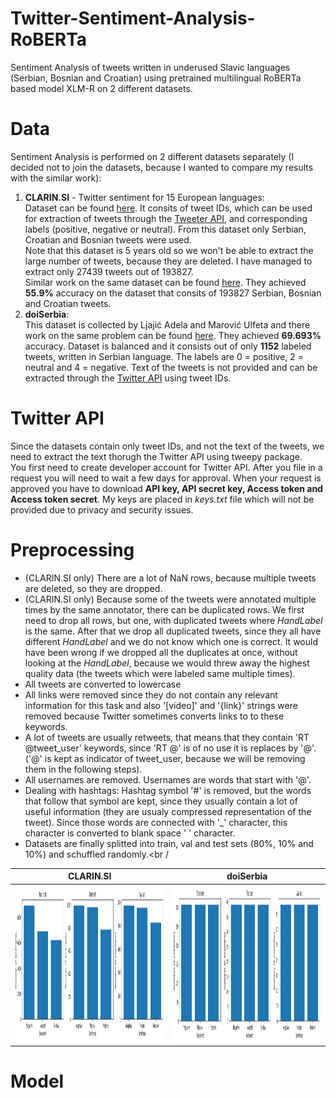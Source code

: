 # Twitter-Sentiment-Analysis-RoBERTa
Sentiment Analysis of tweets written in underused Slavic languages (Serbian, Bosnian and Croatian) using pretrained multilingual RoBERTa based model XLM-R on 2 different datasets.

# Data
Sentiment Analysis is performed on 2 different datasets separately (I decided not to join the datasets, because I wanted to compare my results with the similar work):<br />
1. **CLARIN.SI** - Twitter sentiment for 15 European languages:<br />
Dataset can be found [here](https://www.clarin.si/repository/xmlui/handle/11356/1054). It consits of tweet IDs, which can be used for extraction of tweets through the [Tweeter API](https://developer.twitter.com/en/docs/twitter-api), and corresponding labels (positive, negative or neutral). From this dataset only Serbian, Croatian and Bosnian tweets were used.<br />
Note that this dataset is 5 years old so we won't be able to extract the large number of tweets, because they are deleted. I have managed to extract only 27439 tweets out of 193827. <br />
Similar work on the same dataset can be found [here](https://journals.plos.org/plosone/article?id=10.1371/journal.pone.0155036). They achieved **55.9%** accuracy on the dataset that consits of 193827 Serbian, Bosnian and Croatian tweets. 
2. **doiSerbia**:<br />
This dataset is collected by Ljajić Adela and Marović Ulfeta and there work on the same problem can be found [here](http://www.doiserbia.nb.rs/img/doi/1820-0214/2019/1820-02141800013L.pdf). They achieved **69.693%** accuracy. Dataset is balanced and it consists out of only **1152** labeled tweets, written in Serbian language. The labels are 0 = positive, 2 = neutral and 4 = negative. Text of the tweets is not provided and can be extracted through the [Twitter API](https://developer.twitter.com/en/docs/twitter-api) using tweet IDs.

# Twitter API
Since the datasets contain only tweet IDs, and not the text of the tweets, we need to extract the text thorugh the Twitter API using tweepy package.<br />
You first need to create developer account for Twitter API. After you file in a request you will need to wait a few days for approval. When your request is approved you have to download **API key, API secret key, Access token and Access token secret**. My keys are placed in *keys.txt* file which will not be provided due to privacy and security issues.

# Preprocessing
* (CLARIN.SI only) There are a lot of NaN rows, because multiple tweets are deleted, so they are dropped.
* (CLARIN.SI only) Because some of the tweets were annotated multiple times by the same annotator, there can be duplicated rows. We first need to drop all rows, but one, with duplicated tweets where *HandLabel* is the same. After that we drop all duplicated tweets, since they all have different *HandLabel* and we do not know which one is correct. It would have been wrong if we dropped all the duplicates at once, without looking at the *HandLabel*, because we would threw away the highest quality data (the tweets which were labeled same multiple times).
* All tweets are converted to lowercase
* All links were removed since they do not contain any relevant information for this task and also '[video]' and '{link}' strings were removed because Twitter sometimes converts links to to these keywords.
* A lot of tweets are usually retweets, that means that they contain 'RT @tweet_user' keywords, since 'RT @' is of no use it is replaces by '@'. ('@' is kept as indicator of tweet_user, because we will be removing them in the following steps).
* All usernames are removed. Usernames are words that start with '@'.
* Dealing with hashtags: Hashtag symbol '#' is removed, but the words that follow that symbol are kept, since they usually contain a lot of useful information (they are usualy compressed representation of the tweet). Since those words are connected with '_' character, this character is converted to blank space ' ' character.
* Datasets are finally splitted into train, val and test sets (80%, 10% and 10%) and schuffled randomly.<br /

CLARIN.SI | doiSerbia
:--------:|:---------:
<img src="garbage/d1.png" width="700" height="250"/>  | <img src="garbage/d2.png" width="700" height="250"/>
# Model

